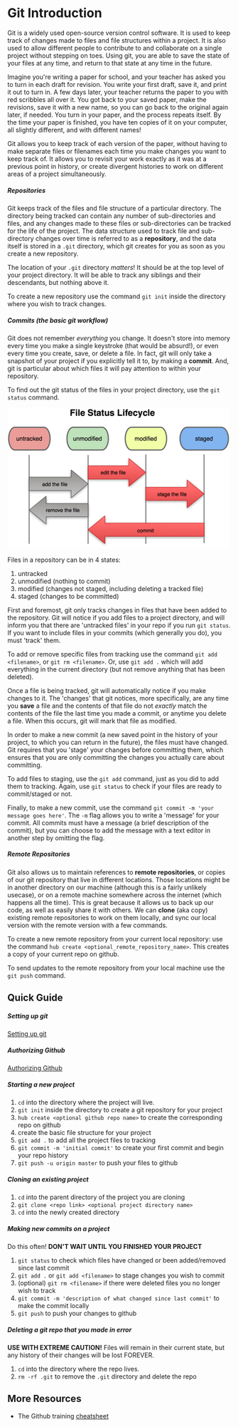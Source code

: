 # Git Introduction

Git is a widely used open-source version control software. It is used to keep track of changes made to files and file structures within a project. It is also used to allow different people to contribute to and collaborate on a single project without stepping on toes. Using git, you are able to save the state of your files at any time, and return to that state at any time in the future.

Imagine you're writing a paper for school, and your teacher has asked you to turn in each draft for revision. You write your first draft, save it, and print it out to turn in.  A few days later, your teacher returns the paper to you with red scribbles all over it. You got back to your saved paper, make the revisions, save it with a new name, so you can go back to the original again later, if needed. You turn in your paper, and the process repeats itself. By the time your paper is finished, you have ten copies of it on your computer, all slightly different, and with different names!

Git allows you to keep track of each version of the paper, without having to make separate files or filenames each time you make changes you want to keep track of. It allows you to revisit your work exactly as it was at a previous point in history, or create divergent histories to work on different areas of a project simultaneously.

##### Repositories
Git keeps track of the files and file structure of a particular directory. The directory being tracked can contain any number of sub-directories and files, and any changes made to these files or sub-directories can be tracked for the life of the project. The data structure used to track file and sub-directory changes over time is referred to as a **repository**, and the data itself is stored in a `.git` directory, which git creates for you as soon as you create a new repository.

The location of your `.git` directory *matters*! It should be at the top level of your project directory. It will be able to track any siblings and their descendants, but nothing above it.

To create a new repository use the command `git init` inside the directory where you wish to track changes.

##### Commits (the basic git workflow)
Git does not remember *everything* you change. It doesn't store into memory every time you make a single keystroke (that would be absurd!), or even every time you create, save, or delete a file. In fact, git will only take a snapshot of your project if you explicitly tell it to, by making a **commit**. And, git is particular about which files it will pay attention to within your repository.

To find out the git status of the files in your project directory, use the `git status` command.

![Git Status Diagram](gitFileStatus.png)

Files in a repository can be in 4 states:
1. untracked
2. unmodified (nothing to commit)
3. modified (changes not staged, including deleting a tracked file)
4. staged (changes to be committed)

First and foremost, git only tracks changes in files that have been added to the repository. Git will notice if you add files to a project directory, and will inform you that there are 'untracked files' in your repo if you run `git status`. If you want to include files in your commits (which generally you do), you must 'track' them.

To add or remove specific files from tracking use the command `git add <filename>`, or `git rm <filename>`. Or, use `git add .` which will add everything in the current directory (but not remove anything that has been deleted).

Once a file is being tracked, git will automatically notice if you make changes to it. The 'changes' that git notices, more specifically, are any time you **save** a file and the contents of that file do not *exactly* match the contents of the file the last time you made a commit, or anytime you delete a file. When this occurs, git will mark that file as modified.

In order to make a new commit (a new saved point in the history of your project, to which you can return in the future), the files must have changed. Git requires that you 'stage' your changes before committing them, which ensures that you are only committing the changes you actually care about committing.

To add files to staging, use the `git add` command, just as you did to add them to tracking. Again, use `git status` to check if your files are ready to commit/staged or not.  

Finally, to make a new commit, use the command `git commit -m 'your message goes here'`. The `-m` flag allows you to write a 'message' for your commit. All commits must have a message (a brief description of the commit), but you can choose to add the message with a text editor in another step by omitting the flag.

##### Remote Repositories
Git also allows us to maintain references to **remote repositories**, or copies of our git repository that live in different locations. Those locations might be  in another directory on our machine (although this is a fairly unlikely usecase), or on a remote machine somewhere across the internet (which happens all the time). This is great because it allows us to back up our code, as well as easily share it with others. We can **clone** (aka copy) existing remote repositories to work on them locally, and sync our local version with the remote version with a few commands.

To create a new remote repository from your current local repository: use the command `hub create <optional_remote_repository_name>`. This creates a copy of your current repo on github.

To send updates to the remote repository from your local machine use the `git push` command. 

## Quick Guide

##### Setting up git
[Setting up git](https://git-scm.com/book/en/v2/Getting-Started-First-Time-Git-Setup)

##### Authorizing Github
[Authorizing Github](https://help.github.com/articles/generating-an-ssh-key/)

##### Starting a new project
1. `cd` into the directory where the project will live.
2. `git init` inside the directory to create a git repository for your project
3. `hub create <optional github repo name>` to create the corresponding repo on github
4. create the basic file structure for your project
5. `git add .` to add all the project files to tracking
6. `git commit -m 'initial commit'` to create your first commit and begin your repo history
7. `git push -u origin master` to push your files to github

##### Cloning an existing project
1. `cd` into the parent directory of the project you are cloning
2. `git clone <repo link> <optional project directory name>`
3. `cd` into the newly created directory

##### Making new commits on a project
Do this often! **DON'T WAIT UNTIL YOU FINISHED YOUR PROJECT**
1. `git status` to check which files have changed or been added/removed since last commit
2. `git add .` or `git add <filename>` to stage changes you wish to commit
3. (optional) `git rm <filename>` if there were deleted files you no longer wish to track
4. `git commit -m 'description of what changed since last commit'` to make the commit locally
5. `git push` to push your changes to github

##### Deleting a git repo that you made in error
**USE WITH EXTREME CAUTION!** Files will remain in their current state, but any history of their changes will be lost FOREVER.
1. `cd` into the directory where the repo lives.
2. `rm -rf .git` to remove the `.git` directory and delete the repo

## More Resources
* The Github training [cheatsheet](https://training.github.com/kit/downloads/github-git-cheat-sheet.pdf)
